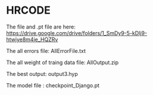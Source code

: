 # HRCODE


The file and .pt file are here: https://drive.google.com/drive/folders/1_SmDy9-5-kDIj9-htwjye8m4ie_HQZRv

The all errors file: AllErrorFile.txt 

The all weight of traing data file: AllOutput.zip 

The best output: output3.hyp

The model file : checkpoint_Django.pt 


